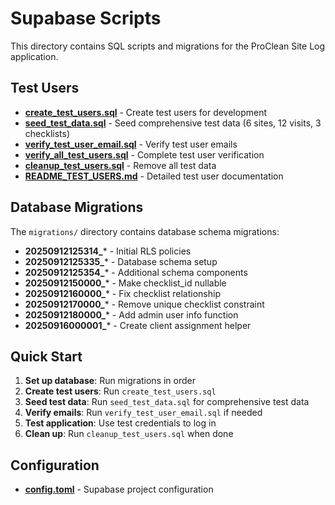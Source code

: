 # Supabase Scripts

This directory contains SQL scripts and migrations for the ProClean Site Log application.

## Test Users

- **[create_test_users.sql](./create_test_users.sql)** - Create test users for development
- **[seed_test_data.sql](./seed_test_data.sql)** - Seed comprehensive test data (6 sites, 12 visits, 3 checklists)
- **[verify_test_user_email.sql](./verify_test_user_email.sql)** - Verify test user emails
- **[verify_all_test_users.sql](./verify_all_test_users.sql)** - Complete test user verification
- **[cleanup_test_users.sql](./cleanup_test_users.sql)** - Remove all test data
- **[README_TEST_USERS.md](./README_TEST_USERS.md)** - Detailed test user documentation

## Database Migrations

The `migrations/` directory contains database schema migrations:

- **20250912125314_*** - Initial RLS policies
- **20250912125335_*** - Database schema setup
- **20250912125354_*** - Additional schema components
- **20250912150000_*** - Make checklist_id nullable
- **20250912160000_*** - Fix checklist relationship
- **20250912170000_*** - Remove unique checklist constraint
- **20250912180000_*** - Add admin user info function
- **20250916000001_*** - Create client assignment helper

## Quick Start

1. **Set up database**: Run migrations in order
2. **Create test users**: Run `create_test_users.sql`
3. **Seed test data**: Run `seed_test_data.sql` for comprehensive test data
4. **Verify emails**: Run `verify_test_user_email.sql` if needed
5. **Test application**: Use test credentials to log in
6. **Clean up**: Run `cleanup_test_users.sql` when done

## Configuration

- **[config.toml](./config.toml)** - Supabase project configuration
